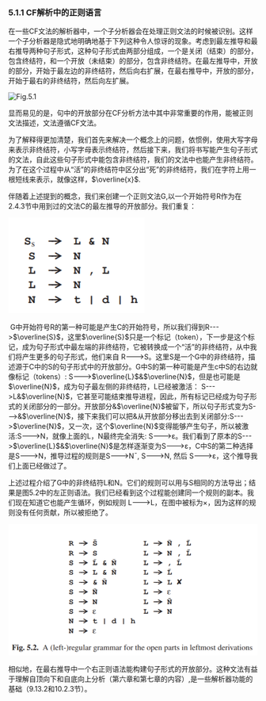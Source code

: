 ### 5.1.1 CF解析中的正则语言

​	在一些CF文法的解析器中，一个子分析器会在处理正则文法的时候被识别。这样一个子分析器是隐式地明确地基于下列这种令人惊讶的现象。考虑到最左推导和最右推导两种句子形式，这种句子形式由两部分组成，一个是关闭（结束）的部分，包含终结符，和一个开放（未结束）的部分，包含非终结符。在最左推导中，开放的部分，开始于最左边的非终结符，然后向右扩展，在最右推导中，开放的部分，开始于最右的非终结符，然后向左扩展。

![Fig.5.1](../../img/5.1.1_1-Fig.5.1.png)

​	显而易见的是，句中的开放部分在CF分析方法中其中非常重要的作用，能被正则文法描述，文法遵循CF文法。

​	为了解释得更加清楚，我们首先来解决一个概念上的问题，依惯例，使用大写字母来表示非终结符，小写字母表示终结符，然后接下来，我们将书写能产生句子形式的文法，自此这些句子形式中能包含非终结符，我们的文法中也能产生非终结符。为了在这个过程中从“活”的非终结符中区分出“死”的非终结符，我们在字符上用一根短线来表示，就像这样，$\overline{x}$.

​	伴随着上述提到的概念，我们来创建一个正则文法G,以一个开始符号R作为在2.4.3节中用到过的文法C的最左推导的开放部分。我们重复：

![Fig.5.1](../../img/5.1.1_2.png)

​	G中开始符号R的第一种可能是产生C的开始符号，所以我们得到R--->$\overline{S}$，这里$\overline{S}$只是一个标记（token），下一步是这个标记，成为句子形式中最左端的非终结符，它被转换成一个“活”的非终结符，从中我们将产生更多的句子形式，他们来自 R--->S。这里S是一个G中的非终结符，描述源于C中的S的句子形式中的开放部分。G中S的第一种可能是产生c中S的右边就像标记（tokens）:  S--->$\overline{L}$&$\overline{N}$，但是也可能是$\overline{N}$，成为句子最左侧的非终结符，L已经被激活： S--->L&$\overline{N}$，它甚至可能结束推导进程，因此，所有标记已经成为句子形式的关闭部分的一部分。开放部分&$\overline{N}$被留下，所以句子形式变为S--->&$\overline{N}$，接下来我们可以把&从开放部分移出去到关闭部分:S--->$\overline{N}$，又一次，这个$\overline{N}$变得能够产生句子，所以被激活:S--->N，就像上面的L，N最终完全消失: S--->ε。我们看到了原本的S--->$\overline{L}$&$\overline{N}$是怎样逐渐变为S--->ε，C中S的第二种选择是S--->N，推导过程的规则是S--->N¯, S--->N, 然后 S--->ε，这个推导我们上面已经做过了。

​	上述过程介绍了G中的非终结符L和N。它们的规则可以用与S相同的方法导出；结果是图5.2中的左正则语法。我们已经看到这个过程能创建同一个规则的副本。我们现在知道它也能产生循环，例如规则 L--->L，在图中被标为×，因为这样的规则没有任何贡献，所以被拒绝了。

![Fig.5.2](../../img/5.1.1_3-Fig.5.2.png)

​	相似地，在最右推导中一个右正则语法能构建句子形式的开放部分。这种文法有益于理解自顶向下和自底向上分析（第六章和第七章的内容）,是一些解析器功能的基础（9.13.2和10.2.3节）。







